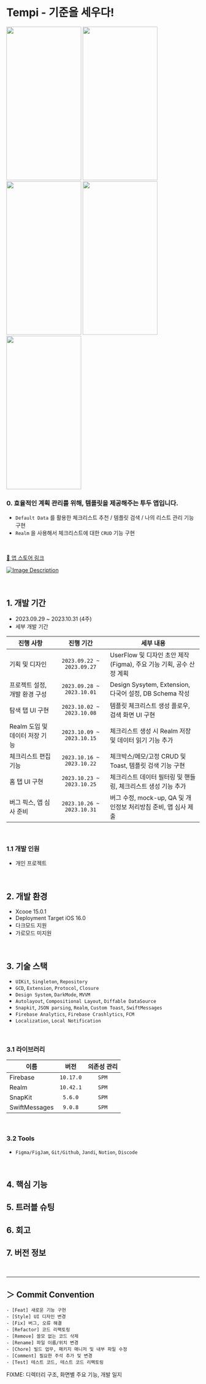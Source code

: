 # Tempi - 기준을 세우다!

<img src = "https://github.com/hwangyeri/SeSAC/assets/114602459/c9dc5044-a3c7-4077-b611-51164aba0af6.png" width="195" height="400">
<img src = "https://github.com/hwangyeri/SeSAC/assets/114602459/1652481b-bd2a-4854-91f5-fef66cb20301.png" width="195" height="400">
<img src = "https://github.com/hwangyeri/SeSAC/assets/114602459/d7d83765-aa4f-41f1-8a07-65c3b58f2440.png" width="195" height="400">
<img src = "https://github.com/hwangyeri/SeSAC/assets/114602459/4a2466d9-5e3e-46c5-95d7-ef7851560954.png" width="195" height="400">
<img src = "https://github.com/hwangyeri/SeSAC/assets/114602459/423479a2-aab5-45cb-8c02-8b192f3f648d.png" width="195" height="400">

### 0. 효율적인 계획 관리를 위해, 템플릿을 제공해주는 투두 앱입니다.
- `Default Data` 를 활용한 체크리스트 추천 / 템플릿 검색 / 나의 리스트 관리 기능 구현
- `Realm` 을 사용해서 체크리스트에 대한 `CRUD` 기능 구현
<br/>

[ 🔗 앱 스토어 링크](https://apps.apple.com/kr/app/tempi-%EA%B8%B0%EC%A4%80%EC%9D%84-%EC%84%B8%EC%9A%B0%EB%8B%A4/id6469019571)

[![Image Description](https://github.com/hwangyeri/SeSAC/assets/114602459/ca69410c-d181-4826-8aae-b3452b5d6852)](https://apps.apple.com/kr/app/tempi-%EA%B8%B0%EC%A4%80%EC%9D%84-%EC%84%B8%EC%9A%B0%EB%8B%A4/id6469019571)

<br/>

## 1. 개발 기간
- 2023.09.29 ~ 2023.10.31 (4주)
- 세부 개발 기간
 
| 진행 사항 | 진행 기간 | 세부 내용 |
| ------- | :----: | ------- |
| 기획 및 디자인                | `2023.09.22 ~ 2023.09.27` | UserFlow 및 디자인 초안 제작(Figma), 주요 기능 기획, 공수 산정 계획 |
| 프로젝트 설정, 개발 환경 구성    | `2023.09.28 ~ 2023.10.01` | Design Sysytem, Extension, 다국어 설정, DB Schema 작성 |
| 탐색 탭 UI 구현              | `2023.10.02 ~ 2023.10.08` | 템플릿 체크리스트 생성 플로우, 검색 화면 UI 구현 |
| Realm 도입 및 데이터 저장 기능  | `2023.10.09 ~ 2023.10.15` | 체크리스트 생성 시 Realm 저장 및 데이터 읽기 기능 추가 |
| 체크리스트 편집 기능           | `2023.10.16 ~ 2023.10.22` | 체크박스/메모/고정 CRUD 및 Toast, 템플릿 검색 기능 구현 |
| 홈 탭 UI 구현               | `2023.10.23 ~ 2023.10.25` | 체크리스트 데이터 필터링 및 핸들링, 체크리스트 생성 기능 추가 |
| 버그 픽스, 앱 심사 준비        | `2023.10.26 ~ 2023.10.31` | 버그 수정, mock-up, QA 및 개인정보 처리방침 준비, 앱 심사 제출 |
<br/>

### 1.1 개발 인원
- 개인 프로젝트
<br/>

## 2. 개발 환경
- Xcooe 15.0.1
- Deployment Target iOS 16.0
- 다크모드 지원
- 가로모드 미지원

<br/>

## 3. 기술 스택
- `UIKit`, `Singleton`, `Repository`
- `GCD`, `Extension`, `Protocol`, `Closure`
- `Design System`, `DarkMode`, `MVVM`
- `Autolayout`, `Compositional Layout`, `Diffable DataSource`
- `Snapkit`, `JSON parsing`, `Realm`, `Custom Toast`, `SwiftMessages`
- `Firebase Analytics`, `Firebase Crashlytics`, `FCM`
- `Localization`, `Local Notification`
<br/>

### 3.1 라이브러리
 
| 이름 | 버전 | 의존성 관리 |
| ------------- | :-------: | :---: |
| Firebase      | `10.17.0` | `SPM` |
| Realm         | `10.42.1` | `SPM` |
| SnapKit       | `5.6.0`   | `SPM` |
| SwiftMessages | `9.0.8`   | `SPM` |
<br/>

### 3.2 Tools
- `Figma/FigJam`, `Git/Github`, `Jandi`, `Notion`, `Discode`
<br/>

## 4. 핵심 기능

## 5. 트러블 슈팅

## 6. 회고

## 7. 버전 정보

<br/>

---
## ＞ Commit Convention
```
- [Feat] 새로운 기능 구현
- [Style] UI 디자인 변경
- [Fix] 버그, 오류 해결
- [Refactor] 코드 리팩토링
- [Remove] 쓸모 없는 코드 삭제
- [Rename] 파일 이름/위치 변경
- [Chore] 빌드 업무, 패키지 매니저 및 내부 파일 수정
- [Comment] 필요한 주석 추가 및 변경
- [Test] 테스트 코드, 테스트 코드 리펙토링
```

FIXME: 디렉터리 구조, 화면별 주요 기능, 개발 일지



